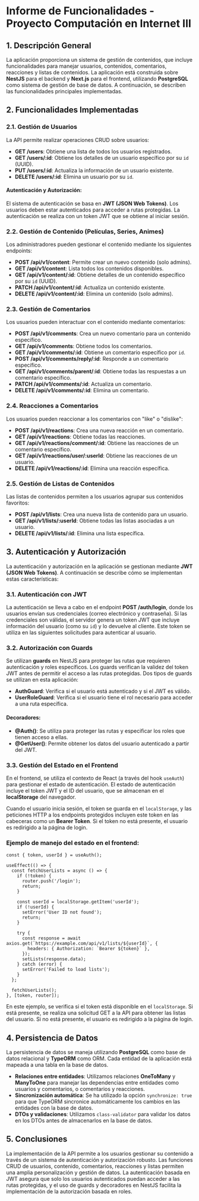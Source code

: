 

# Informe de Funcionalidades - Proyecto Computación en Internet III

## 1. Descripción General

La aplicación proporciona un sistema de gestión de contenidos, que incluye funcionalidades para manejar usuarios, contenidos, comentarios, reacciones y listas de contenidos. La aplicación está construida sobre **NestJS** para el backend y **Next.js** para el frontend, utilizando **PostgreSQL** como sistema de gestión de base de datos. A continuación, se describen las funcionalidades principales implementadas.

## 2. Funcionalidades Implementadas

### 2.1. **Gestión de Usuarios**

La API permite realizar operaciones CRUD sobre usuarios:

- **GET /users**: Obtiene una lista de todos los usuarios registrados.
- **GET /users/:id**: Obtiene los detalles de un usuario específico por su `id` (UUID).
- **PUT /users/:id**: Actualiza la información de un usuario existente.
- **DELETE /users/:id**: Elimina un usuario por su `id`.

#### Autenticación y Autorización:
El sistema de autenticación se basa en **JWT (JSON Web Tokens)**. Los usuarios deben estar autenticados para acceder a rutas protegidas. La autenticación se realiza con un token JWT que se obtiene al iniciar sesión.

### 2.2. **Gestión de Contenido (Películas, Series, Animes)**

Los administradores pueden gestionar el contenido mediante los siguientes endpoints:

- **POST /api/v1/content**: Permite crear un nuevo contenido (solo admins).
- **GET /api/v1/content**: Lista todos los contenidos disponibles.
- **GET /api/v1/content/:id**: Obtiene detalles de un contenido específico por su `id` (UUID).
- **PATCH /api/v1/content/:id**: Actualiza un contenido existente.
- **DELETE /api/v1/content/:id**: Elimina un contenido (solo admins).

### 2.3. **Gestión de Comentarios**

Los usuarios pueden interactuar con el contenido mediante comentarios:

- **POST /api/v1/comments**: Crea un nuevo comentario para un contenido específico.
- **GET /api/v1/comments**: Obtiene todos los comentarios.
- **GET /api/v1/comments/:id**: Obtiene un comentario específico por `id`.
- **POST /api/v1/comments/reply/:id**: Responde a un comentario específico.
- **GET /api/v1/comments/parent/:id**: Obtiene todas las respuestas a un comentario específico.
- **PATCH /api/v1/comments/:id**: Actualiza un comentario.
- **DELETE /api/v1/comments/:id**: Elimina un comentario.

### 2.4. **Reacciones a Comentarios**

Los usuarios pueden reaccionar a los comentarios con "like" o "dislike":

- **POST /api/v1/reactions**: Crea una nueva reacción en un comentario.
- **GET /api/v1/reactions**: Obtiene todas las reacciones.
- **GET /api/v1/reactions/comment/:id**: Obtiene las reacciones de un comentario específico.
- **GET /api/v1/reactions/user/:userId**: Obtiene las reacciones de un usuario.
- **DELETE /api/v1/reactions/:id**: Elimina una reacción específica.

### 2.5. **Gestión de Listas de Contenidos**

Las listas de contenidos permiten a los usuarios agrupar sus contenidos favoritos:

- **POST /api/v1/lists**: Crea una nueva lista de contenido para un usuario.
- **GET /api/v1/lists/:userId**: Obtiene todas las listas asociadas a un usuario.
- **DELETE /api/v1/lists/:id**: Elimina una lista específica.

## 3. Autenticación y Autorización

La autenticación y autorización en la aplicación se gestionan mediante **JWT (JSON Web Tokens)**. A continuación se describe cómo se implementan estas características:

### 3.1. **Autenticación con JWT**

La autenticación se lleva a cabo en el endpoint **POST /auth/login**, donde los usuarios envían sus credenciales (correo electrónico y contraseña). Si las credenciales son válidas, el servidor genera un token JWT que incluye información del usuario (como su `id`) y lo devuelve al cliente. Este token se utiliza en las siguientes solicitudes para autenticar al usuario.

### 3.2. **Autorización con Guards**

Se utilizan **guards** en NestJS para proteger las rutas que requieren autenticación y roles específicos. Los guards verifican la validez del token JWT antes de permitir el acceso a las rutas protegidas. Dos tipos de guards se utilizan en esta aplicación:

- **AuthGuard**: Verifica si el usuario está autenticado y si el JWT es válido.
- **UserRoleGuard**: Verifica si el usuario tiene el rol necesario para acceder a una ruta específica.

#### Decoradores:
- **@Auth()**: Se utiliza para proteger las rutas y especificar los roles que tienen acceso a ellas.
- **@GetUser()**: Permite obtener los datos del usuario autenticado a partir del JWT.

### 3.3. **Gestión del Estado en el Frontend**

En el frontend, se utiliza el contexto de React (a través del hook `useAuth`) para gestionar el estado de autenticación. El estado de autenticación incluye el token JWT y el ID del usuario, que se almacenan en el **localStorage** del navegador.

Cuando el usuario inicia sesión, el token se guarda en el `localStorage`, y las peticiones HTTP a los endpoints protegidos incluyen este token en las cabeceras como un **Bearer Token**. Si el token no está presente, el usuario es redirigido a la página de login.

### Ejemplo de manejo del estado en el frontend:

```tsx
const { token, userId } = useAuth();

useEffect(() => {
  const fetchUserLists = async () => {
    if (!token) {
      router.push('/login');
      return;
    }

    const userId = localStorage.getItem('userId');
    if (!userId) {
      setError('User ID not found');
      return;
    }

    try {
      const response = await axios.get(`https://example.com/api/v1/lists/${userId}`, {
        headers: { Authorization: `Bearer ${token}` },
      });
      setLists(response.data);
    } catch (error) {
      setError('Failed to load lists');
    }
  };

  fetchUserLists();
}, [token, router]);
```

En este ejemplo, se verifica si el token está disponible en el `localStorage`. Si está presente, se realiza una solicitud GET a la API para obtener las listas del usuario. Si no está presente, el usuario es redirigido a la página de login.

## 4. Persistencia de Datos

La persistencia de datos se maneja utilizando **PostgreSQL** como base de datos relacional y **TypeORM** como ORM. Cada entidad de la aplicación está mapeada a una tabla en la base de datos.

- **Relaciones entre entidades**: Utilizamos relaciones **OneToMany** y **ManyToOne** para manejar las dependencias entre entidades como usuarios y comentarios, o comentarios y reacciones.
- **Sincronización automática**: Se ha utilizado la opción `synchronize: true` para que TypeORM sincronice automáticamente los cambios en las entidades con la base de datos.
- **DTOs y validaciones**: Utilizamos `class-validator` para validar los datos en los DTOs antes de almacenarlos en la base de datos.

## 5. Conclusiones

La implementación de la API permite a los usuarios gestionar su contenido a través de un sistema de autenticación y autorización robusto. Las funciones CRUD de usuarios, contenido, comentarios, reacciones y listas permiten una amplia personalización y gestión de datos. La autenticación basada en JWT asegura que solo los usuarios autenticados puedan acceder a las rutas protegidas, y el uso de guards y decoradores en NestJS facilita la implementación de la autorización basada en roles.
